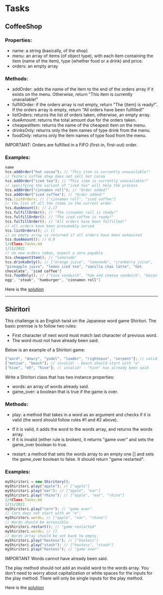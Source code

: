 # Tasks

## CoffeeShop

### Properties:

- name: a string (basically, of the shop)
- menu: an array of items (of object type), with each item containing the item (name of the item), type (whether food or a drink) and price.
- orders: an empty array

### Methods:

- addOrder: adds the name of the item to the end of the orders array if it exists on the menu.
  Otherwise, return "This item is currently unavailable!"
- fulfillOrder: if the orders array is not empty, return "The {item} is ready!". If the orders array is
  empty, return "All orders have been fulfilled!"
- listOrders: returns the list of orders taken, otherwise, an empty array.
- dueAmount: returns the total amount due for the orders taken.
- cheapestItem: returns the name of the cheapest item on the menu.
- drinksOnly: returns only the item names of type drink from the menu.
- foodOnly: returns only the item names of type food from the menu.

IMPORTANT: Orders are fulfilled in a FIFO (first-in, first-out) order.

### Examples:

```Javascript
name
tcs.addOrder("hot cocoa"); // "This item is currently unavailable!"
// Tesha's coffee shop does not sell hot cocoa
tcs.addOrder("iced tea"); // "This item is currently unavailable!"
// specifying the variant of "iced tea" will help the process
tcs.addOrder("cinnamon roll"); // "Order added!"
tcs.addOrder("iced coffee"); // "Order added!"
tcs.listOrders; // ["cinnamon roll", "iced coffee"]
// the list of all the items in the current order
tcs.dueAmount(); // 2.17
tcs.fulfillOrder(); // "The cinnamon roll is ready!"
tcs.fulfillOrder(); // "The iced coffee is ready!"
tcs.fulfillOrder(); // "All orders have been fulfilled!"
// all orders have been presumably served
tcs.listOrders(); // []
// an empty array is returned if all orders have been exhausted
tcs.dueAmount(); // 0.0
1/4Class.Tasks.md
1/11/2022
// no new orders taken, expect a zero payable
tcs.cheapestItem(); // "lemonade"
tcs.drinksOnly(); // ["orange juice", "lemonade", "cranberry juice",
"pineapple juice", "lemon iced tea", "vanilla chai latte", "hot
chocolate", "iced coffee"]
tcs.foodOnly(); // ["tuna sandwich", "ham and cheese sandwich", "bacon and
egg", "steak", "hamburger", "cinnamon roll"]
```

Here is the [solution](1.CoffeeShop.js)

---

## Shiritori

This challenge is an English twist on the Japanese word game Shiritori. The basic premise is to follow two rules:

- First character of next word must match last character of previous word.
- The word must not have already been said.

Below is an example of a Shiritori game:

```Javascript
["word", "dowry", "yodel", "leader", "righteous", "serpent"]; // valid!
["motive", "beach"]; // invalid! - beach should start with "e"
["hive", "eh", "hive"]; // invalid! - "hive" has already been said
```

Write a Shiritori class that has two instance properties:

- words: an array of words already said.
- game_over: a boolean that is true if the game is over.

### Methods:

- play: a method that takes in a word as an argument and checks if it is valid (the word should follow rules #1 and #2 above).

* If it is valid, it adds the word to the words array, and returns the words array.
* If it is invalid (either rule is broken), it returns "game over" and sets the game_over boolean to true.

- restart: a method that sets the words array to an empty one [] and sets the game_over boolean to false. It should return "game restarted".

### Examples:

```Javascript
myShiritori = new Shiritory();
myShiritori.play("apple"); // ["apple"]
myShiritori.play("ear"); // ["apple", "ear"]
myShiritori.play("rhino"); // ["apple", "ear", "rhino"]
2/4Class.Tasks.md
1/11/2022
myShiritori.play("corn"); // "game over"
// Corn does not start with an "o".
myShiritori.words; // ["apple", "ear", "rhino"]
// Words should be accessible.
myShiritori.restart(); // "game restarted"
myShiritori.words; // []
// Words array should be set back to empty.
myShiritori.play("hostess"); // ["hostess"]
myShiritori.play("stash"); // ["hostess", "stash"]
myShiritori.play("hostess"); // "game over"
```

IMPORTANT Words cannot have already been said.

The play method should not add an invalid word to the words array.
You don't need to worry about capitalization or white spaces for the inputs for the play method. There will only be single inputs for the play method.

Here is the [solution](2.Shiritori.js)
